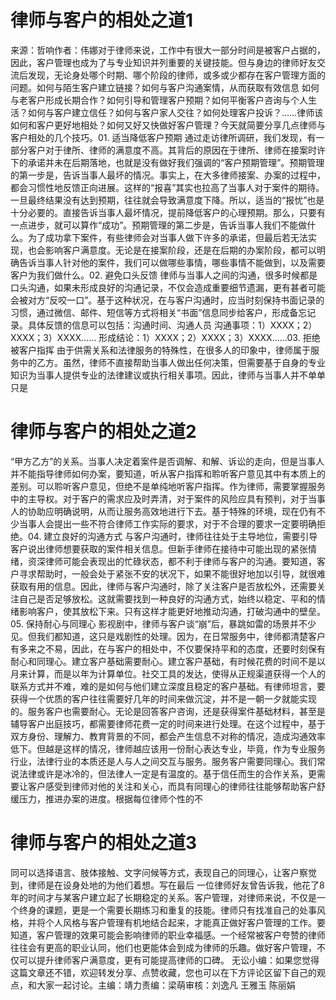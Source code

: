 # 律师与客户的相处之道1

来源：哲响作者：伟娜对于律师来说，工作中有很大一部分时间是被客户占据的，因此，客户管理也成为了与专业知识并列重要的关键技能。但与身边的律师好友交流后发现，无论身处哪个时期、哪个阶段的律师，或多或少都存在客户管理方面的问题。如何与陌生客户建立链接？如何与客户沟通案情，从而获取有效信息 如何与老客户形成长期合作？如何引导和管理客户预期？如何平衡客户咨询与个人生活？如何与客户建立信任？如何与客户家人交往？如何处理客户投诉？……律师该如何和客户更好地相处？如何又好又快做好客户管理？今天就简要分享几点律师与客户相处的几个技巧。01. 适当降低客户预期   通过走访律所调研，我们发现，有一部分客户对于律所、律师的满意度不高。其背后的原因在于律所、律师在接案时许下的承诺并未在后期落地，也就是没有做好我们强调的“客户预期管理”。预期管理的第一步是，告诉当事人最坏的情况。事实上，在大多律师接案、办案的过程中，都会习惯性地反馈正向进展。这样的“报喜”其实也拉高了当事人对于案件的期待。一旦最终结果没有达到预期，往往就会导致满意度下降。所以，适当的“报忧”也是十分必要的。直接告诉当事人最坏情况，提前降低客户的心理预期。那么，只要有一点进步，就可以算作“成功”。预期管理的第二步是，告诉当事人我们不能做什么。为了成功拿下案件，有些律师会对当事人做下许多的承诺，但最后若无法实现，也会影响客户满意度。无论是在接案阶段，还是在后期的办案阶段，都可以明确告诉当事人针对他的案件，我们可以做哪些事情，哪些事情不能做到，以及需要客户为我们做什么。02. 避免口头反馈   律师与当事人之间的沟通，很多时候都是口头沟通，如果未形成良好的沟通记录，不仅会造成重要细节遗漏，更有甚者可能会被对方“反咬一口”。基于这种状况，在与客户沟通时，应当时刻保持书面记录的习惯，通过微信、邮件、短信等方式将相关“书面”信息同步给客户，形成备忘记录。具体反馈的信息可以包括：沟通时间、沟通人员 沟通事项：1）XXXX；2）XXXX；3）XXXX…… 形成结论：1）XXXX；2）XXXX；3）XXXX……03. 拒绝被客户指挥   由于供需关系和法律服务的特殊性，在很多人的印象中，律师属于服务中的乙方。虽然，律师不直接帮助当事人做出任何决策，但需要基于自身的专业知识为当事人提供专业的法律建议或执行相关事项。因此，律师与当事人并不单单只是

# 律师与客户的相处之道2

“甲方乙方”的关系。当事人决定着案件是否调解、和解、诉讼的走向，但是当事人并不能指导律师如何办案，要知道，听从客户指挥和聆听客户意见其中有本质上的差别。可以聆听客户意见，但绝不是单纯地听客户指挥。作为律师，需要掌握服务中的主导权。对于客户的需求应及时弄清，对于案件的风险应具有预判，对于当事人的协助应明确说明，从而让服务高效地进行下去。基于特殊的环境，现在仍有不少当事人会提出一些不符合律师工作实际的要求，对于不合理的要求一定要明确拒绝。04. 建立良好的沟通方式  与客户沟通时，律师往往处于主导地位，需要引导客户说出律师想要获取的案件相关信息。但新手律师在接待中可能出现的紧张情绪，资深律师可能会表现出的忙碌状态，都不利于律师与客户的沟通。要知道，客户寻求帮助时，一般会处于紧张不安的状况下，如果不能很好地加以引导，就很难获取有用的信息。因此，律师与客户沟通时，除了关注客户是否放松外，还需要关注自己是否足够放松。这就需要找到一种良好的沟通方式，始终以稳定、平和的情绪影响客户，使其放松下来。只有这样才能更好地推动沟通，打破沟通中的壁垒。05. 保持耐心与同理心  影视剧中，律师与客户谈“崩”后，暴跳如雷的场景并不少见。但我们都知道，这只是戏剧性的处理。因为，在日常服务中，律师都清楚客户有多来之不易，因此，在与客户的相处中，不仅要保持平和的态度，还要时刻保有耐心和同理心。建立客户基础需要耐心。建立客户基础，有时候花费的时间不是以月来计算，而是以年为计算单位。社交工具的发达，使得从正规渠道获得一个人的联系方式并不难，难的是如何与他们建立深度且稳定的客户基础。有律师坦言，要获得一个优质的客户往往需要好几年的时间来做沉淀，并不是一朝一夕就能实现的。服务客户也需要耐心。无论是回答客户咨询，还是获得案件基础材料，甚至是辅导客户出庭技巧，都需要律师花费一定的时间来进行处理。在这个过程中，基于双方身份、理解力、教育背景的不同，都会产生信息不对称的情况，造成沟通效率低下。但越是这样的情况，律师越应该用一份耐心表达专业，毕竟，作为专业服务行业，法律行业的本质还是人与人之间交互与服务。服务客户需要同理心。我们常说法律或许是冰冷的，但法律人一定是有温度的。基于信任而生的合作关系，更需要让客户感受到律师对他的关注和关心，而具有同理心的律师往往能够帮助客户舒缓压力，推进办案的进度。根据每位律师个性的不

# 律师与客户的相处之道3

同可以选择语言、肢体接触、文字问候等方式，表现自己的同理心，让客户察觉到，律师是在设身处地的为他们着想。写在最后   一位律师好友曾告诉我，他花了8年的时间才与某客户建立起了长期稳定的关系。客户管理，对律师来说，不仅是一个终身的课题，更是一个需要长期练习和重复的技能。律师只有找准自己的处事风格，并将个人风格与客户管理有机地结合起来，才能真正做好客户管理的工作。要知道，客户管理的效果可能会影响律师的职业幸福感。一个经常被客户夸赞的律师往往会有更高的职业认同，他们也更能体会到成为律师的乐趣。做好客户管理，不仅可以提升律师客户满意度，更有可能提高律师的口碑。   无讼小编：如果您觉得这篇文章还不错，欢迎转发分享、点赞收藏，您也可以在下方评论区留下自己的观点，和大家一起讨论。主编：靖力责编：梁萌审核：刘逸凡 王雅玉 陈丽娟

